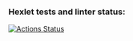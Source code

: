 ### Hexlet tests and linter status:
[![Actions Status](https://github.com/shizomanya/python-project-52/actions/workflows/hexlet-check.yml/badge.svg)](https://github.com/shizomanya/python-project-52/actions)